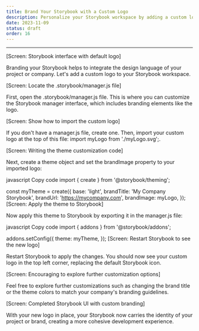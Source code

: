 ```yaml
---
title: Brand Your Storybook with a Custom Logo
description: Personalize your Storybook workspace by adding a custom logo. Learn how to make your component library an integral part of your project's identity.
date: 2023-11-09
status: draft
order: 16
---
```




---

[Screen: Storybook interface with default logo]

Branding your Storybook helps to integrate the design language of your project or company. Let's add a custom logo to your Storybook workspace.

[Screen: Locate the .storybook/manager.js file]

First, open the .storybook/manager.js file. This is where you can customize the Storybook manager interface, which includes branding elements like the logo.

[Screen: Show how to import the custom logo]

If you don't have a manager.js file, create one. Then, import your custom logo at the top of this file: import myLogo from './myLogo.svg';.

[Screen: Writing the theme customization code]

Next, create a theme object and set the brandImage property to your imported logo:

javascript
Copy code
import { create } from '@storybook/theming';

const myTheme = create({
base: 'light',
brandTitle: 'My Company Storybook',
brandUrl: 'https://mycompany.com',
brandImage: myLogo,
});
[Screen: Apply the theme to Storybook]

Now apply this theme to Storybook by exporting it in the manager.js file:

javascript
Copy code
import { addons } from '@storybook/addons';

addons.setConfig({
theme: myTheme,
});
[Screen: Restart Storybook to see the new logo]

Restart Storybook to apply the changes. You should now see your custom logo in the top left corner, replacing the default Storybook icon.

[Screen: Encouraging to explore further customization options]

Feel free to explore further customizations such as changing the brand title or the theme colors to match your company's branding guidelines.

[Screen: Completed Storybook UI with custom branding]

With your new logo in place, your Storybook now carries the identity of your project or brand, creating a more cohesive development experience.
